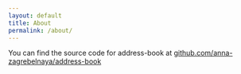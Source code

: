 ```yaml
---
layout: default
title: About
permalink: /about/
---
```


You can find the source code for address-book at [github.com/anna-zagrebelnaya/address-book](https://github.com/anna-zagrebelnaya/address-book)
